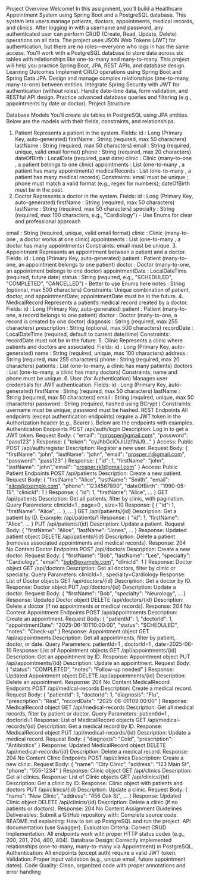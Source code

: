 Project Overview
Welcome! In this assignment, youʼll build a Healthcare Appointment System using Spring Boot and a PostgreSQL database. This
system lets users manage patients, doctors, appointments, medical records, and clinics. After logging in with a username and
password, any authenticated user can perform CRUD (Create, Read, Update, Delete) operations on all data. The project uses
JSON Web Tokens (JWT) for authentication, but there are no roles—everyone who logs in has the same access. Youʼll work with a
PostgreSQL database to store data across six tables with relationships like one-to-many and many-to-many. This project will help
you practice Spring Boot, JPA, REST APIs, and database design.
Learning Outcomes
Implement CRUD operations using Spring Boot and Spring Data JPA.
Design and manage complex relationships (one-to-many, many-to-one) between entities.
Integrate Spring Security with JWT for authentication (without roles).
Handle date-time data, form validation, and RESTful API design.
Practice advanced database queries and filtering (e.g., appointments by date or doctor).
Project Structure


Database Models
Youʼll create six tables in PostgreSQL using JPA entities. Below are the models with their fields, constraints, and relationships.
1. Patient
Represents a patient in the system.
Fields:
id : Long (Primary Key, auto-generated)
firstName : String (required, max 50 characters)
lastName : String (required, max 50 characters)
email : String (required, unique, valid email format)
phone : String (required, max 20 characters)
dateOfBirth : LocalDate (required, past date)
clinic : Clinic (many-to-one , a patient belongs to one clinic)
appointments : List (one-to-many , a patient has many appointments)
medicalRecords : List (one-to-many , a patient has many medical records)
Constraints: email  must be unique ; phone  must match a valid format (e.g., regex  for numbers); dateOfBirth  must be in
the past.
2. Doctor
Represents a doctor in the system.
Fields:
id : Long (Primary Key, auto-generated)
firstName : String (required, max 50 characters)
lastName : String (required, max 50 characters)
specialty : String (required, max 100 characters, e.g., "Cardiology") - Use Enums for clear and professional approach

email : String (required, unique, valid email format)
clinic : Clinic  (many-to-one , a doctor works at one clinic)
appointments : List (one-to-many , a doctor has many appointments)
Constraints: email must be unique.
3. Appointment
Represents an appointment between a patient and a doctor.
Fields:
id : Long (Primary Key, auto-generated)
patient : Patient (many-to-one, an appointment belongs to one patient)
doctor : Doctor (many-to-one, an appointment belongs to one doctor)
appointmentDate : LocalDateTime (required, future date)
status : String (required, e.g., "SCHEDULED", "COMPLETED", "CANCELLED") - Better to use Enums  here
notes : String (optional, max 500 characters)
Constraints: Unique combination of patient, doctor, and appointmentDate; appointmentDate must be in the future.
4. MedicalRecord
Represents a patientʼs medical record created by a doctor.
Fields:
id : Long (Primary Key, auto-generated)
patient : Patient (many-to-one, a record belongs to one patient)
doctor : Doctor (many-to-one, a record is created by one doctor)
diagnosis : String (required, max 255 characters)
prescription : String (optional, max 500 characters)
recordDate : LocalDateTime  (required, default to current date/time)
Constraints: recordDate must not be in the future.
5. Clinic
Represents a clinic where patients and doctors are associated.
Fields:
id : Long (Primary Key, auto-generated)
name : String (required, unique, max 100 characters)
address : String (required, max 255 characters)
phone : String (required, max 20 characters)
patients : List (one-to-many, a clinic has many patients)
doctors : List (one-to-many, a clinic has many doctors)
Constraints: name and phone must be unique.
6. User (for Authentication)
Manages user credentials for JWT authentication.
Fields:
id : Long (Primary Key, auto-generated)
firstName  : String (required, max 50 characters)
lastName  : String (required, max 50 characters)
email : String (required, unique, max 50 characters)
password : String (required, hashed using BCrypt )
Constraints: username must be unique; password must be hashed.
REST Endpoints
All endpoints (except authentication endpoints) require a JWT token in the Authorization header  (e.g., Bearer <token> ). Below
are the endpoints with examples.
Authentication Endpoints
POST /api/auth/login
Description: Log in to get a JWT token.
Request Body: { "email": "nprosper@gmail.com", "password": "pass123" }
Response: { "token": "eyJhbGciOiJIUzI1NiJ9..." }
Access: Public
POST /api/auth/register
Description: Register a new user.
Request Body: { "firstName": "john", "lastName": "john", "email": "prosper.rl@gmail.com", "password":
"pass123" }
Response: { "id": 1, "firstName": "john", "lastName": "john","email": "prosper.rk1@gmail.com" }
Access: Public
Patient Endpoints
POST /api/patients
Description: Create a new patient.
Request Body: { "firstName": "Alice", "lastName": "Smith", "email": "alice@example.com", "phone":
"1234567890", "dateOfBirth": "1990-05-15", "clinicId": 1 }
Response: { "id": 1, "firstName": "Alice", ... }
GET /api/patients
Description: Get all patients, filter by clinic, with pagination.
Query Parameters: clinicId=1 , page=0 , size=10
Response: [ { "id": 1, "firstName": "Alice", ... }, ... ]
GET /api/patients/{id}
Description: Get a patient by ID.
Example: /api/patients/1
Response: { "id": 1, "firstName": "Alice", ... }
PUT /api/patients/{id}
Description: Update a patient.
Request Body: { "firstName": "Alice", "lastName": "Jones", ... }
Response: Updated patient object
DELETE /api/patients/{id}
Description: Delete a patient (removes associated appointments and medical records).
Response: 204 No Content
Doctor Endpoints
POST /api/doctors
Description: Create a new doctor.
Request Body: { "firstName": "Bob", "lastName": "Lee", "specialty": "Cardiology", "email": "bob@example.com",
"clinicId": 1 }
Response: Doctor object
GET /api/doctors
Description: Get all doctors, filter by clinic or specialty.
Query Parameters: clinicId=1 , specialty=Cardiology
Response: List of Doctor objects
GET /api/doctors/{id}
Description: Get a doctor by ID.
Response: Doctor object
PUT /api/doctors/{id}
Description: Update a doctor.
Request Body: { "firstName": "Bob", "specialty": "Neurology", ... }
Response: Updated Doctor object
DELETE /api/doctors/{id}
Description: Delete a doctor (if no appointments or medical records).
Response: 204 No Content
Appointment Endpoints
POST /api/appointments
Description: Create an appointment.
Request Body: { "patientId": 1, "doctorId": 1, "appointmentDate": "2025-06-10T10:00:00", "status":
"SCHEDULED", "notes": "Check-up" }
Response: Appointment object
GET /api/appointments
Description: Get all appointments, filter by patient, doctor, or date.
Query Parameters: patientId=1 , doctorId=1 , date=2025-06-10
Response: List of Appointment objects
GET /api/appointments/{id}
Description: Get an appointment by ID.
Response: Appointment object
PUT /api/appointments/{id}
Description: Update an appointment.
Request Body: { "status": "COMPLETED", "notes": "Follow-up needed" }
Response: Updated Appointment object
DELETE /api/appointments/{id}
Description: Delete an appointment.
Response: 204 No Content
MedicalRecord Endpoints
POST /api/medical-records
Description: Create a medical record.
Request Body: { "patientId": 1, "doctorId": 1, "diagnosis": "Flu", "prescription": "Rest", "recordDate":
"2025-06-01T09:00:00" }
Response: MedicalRecord object
GET /api/medical-records
Description: Get all medical records, filter by patient or doctor.
Query Parameters: patientId=1 , doctorId=1
Response: List of MedicalRecord objects
GET /api/medical-records/{id}
Description: Get a medical record by ID.
Response: MedicalRecord object
PUT /api/medical-records/{id}
Description: Update a medical record.
Request Body: { "diagnosis": "Cold", "prescription": "Antibiotics" }
Response: Updated MedicalRecord object
DELETE /api/medical-records/{id}
Description: Delete a medical record.
Response: 204 No Content
Clinic Endpoints
POST /api/clinics
Description: Create a new clinic.
Request Body: { "name": "City Clinic", "address": "123 Main St", "phone": "555-1234" }
Response: Clinic object
GET /api/clinics
Description: Get all clinics.
Response: List of Clinic objects
GET /api/clinics/{id}
Description: Get a clinic by ID.
Response: Clinic object with patients and doctors
PUT /api/clinics/{id}
Description: Update a clinic.
Request Body: { "name": "New Clinic", "address": "456 Oak St", ... }
Response: Updated Clinic object
DELETE /api/clinics/{id}
Description: Delete a clinic (if no patients or doctors).
Response: 204 No Content
Assignment Guidelines
Deliverables:
Submit a GitHub repository with:
Complete source code.
README.md  explaining:
How to set up PostgreSQL and run the project.
API documentation (use Swagger).
Evaluation Criteria:
Correct CRUD Implementation: All endpoints work with proper HTTP status codes (e.g., 200, 201, 204, 400, 404).
Database Design: Correctly implemented relationships (one-to-many, many-to-many via Appointment) in PostgreSQL.
Authentication: All endpoints (except auth) require a valid JWT token.
Validation: Proper input validation (e.g., unique email, future appointment dates).
Code Quality: Clean, organized code with proper annotations and error handling
